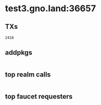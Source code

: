 # test3.gno.land:36657

## TXs
```
2416
```

## addpkgs
```
```

## top realm calls
```
```

## top faucet requesters
```
```

